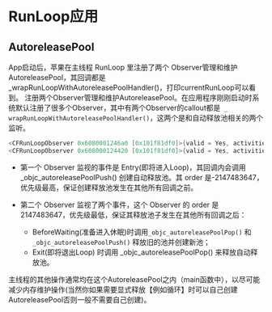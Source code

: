 # RunLoop应用

## AutoreleasePool

App启动后，苹果在主线程 RunLoop 里注册了两个 Observer管理和维护AutoreleasePool，其回调都是 _wrapRunLoopWithAutoreleasePoolHandler()，打印currentRunLoop可以看到。
注册两个Observer管理和维护AutoreleasePool。在应用程序刚刚启动时系统默认注册了很多个Observer，其中有两个Observer的callout都是` _ wrapRunLoopWithAutoreleasePoolHandler()`，这两个是和自动释放池相关的两个监听。
```c
<CFRunLoopObserver 0x6080001246a0 [0x101f81df0]>{valid = Yes, activities = 0x1, repeats = Yes, order = -2147483647, callout = _wrapRunLoopWithAutoreleasePoolHandler (0x1020e07ce), context = <CFArray 0x60800004cae0 [0x101f81df0]>{type = mutable-small, count = 0, values = ()}}
<CFRunLoopObserver 0x608000124420 [0x101f81df0]>{valid = Yes, activities = 0xa0, repeats = Yes, order = 2147483647, callout = _wrapRunLoopWithAutoreleasePoolHandler (0x1020e07ce), context = <CFArray 0x60800004cae0 [0x101f81df0]>{type = mutable-small, count = 0, values = ()}}
```

- 第一个 Observer 监视的事件是 Entry(即将进入Loop)，其回调内会调用 _objc_autoreleasePoolPush() 创建自动释放池。其 order 是-2147483647，优先级最高，保证创建释放池发生在其他所有回调之前。

- 第二个 Observer 监视了两个事件，这个 Observer 的 order 是 2147483647，优先级最低，保证其释放池子发生在其他所有回调之后： 
    - BeforeWaiting(准备进入休眠)时调用`_objc_autoreleasePoolPop()` 和 `_objc_autoreleasePoolPush()` 释放旧的池并创建新池；
    - Exit(即将退出Loop) 时调用 _objc_autoreleasePoolPop() 来释放自动释放池。
    
主线程的其他操作通常均在这个AutoreleasePool之内（main函数中），以尽可能减少内存维护操作(当然你如果需要显式释放【例如循环】时可以自己创建AutoreleasePool否则一般不需要自己创建)。